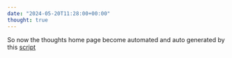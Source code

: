 ```yaml
---
date: "2024-05-20T11:28:00+00:00"
thought: true
---
```


So now the thoughts home page become automated and auto generated by this
[script](https://github.com/22mahmoud/maw.sh/blob/master/bin/thoughts_index)

